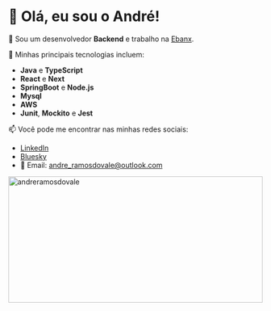 # 👋 Olá, eu sou o André!

🎯 Sou um desenvolvedor **Backend** e trabalho na <a href="https://www.linkedin.com/company/ebanx/" target="_blank">Ebanx</a>.

🚀 Minhas principais tecnologias incluem:
- **Java** e **TypeScript**
- **React** e **Next**
- **SpringBoot** e **Node.js**
- **Mysql**
- **AWS**
- **Junit**, **Mockito** e **Jest**

📫 Você pode me encontrar nas minhas redes sociais:
- <a href="https://www.linkedin.com/in/andreramosdovale/" target="_blank">LinkedIn</a>
- <a href="https://bsky.app/profile/andresaci.bsky.social" target="_blank">Bluesky</a>
- 📧 Email: andre_ramosdovale@outlook.com

<img align="center" width="100%" height="250px" src="https://github-readme-stats.vercel.app/api/top-langs?username=andreramosdovale&show_icons=true&locale=en&layout=compact" alt="andreramosdovale" />
